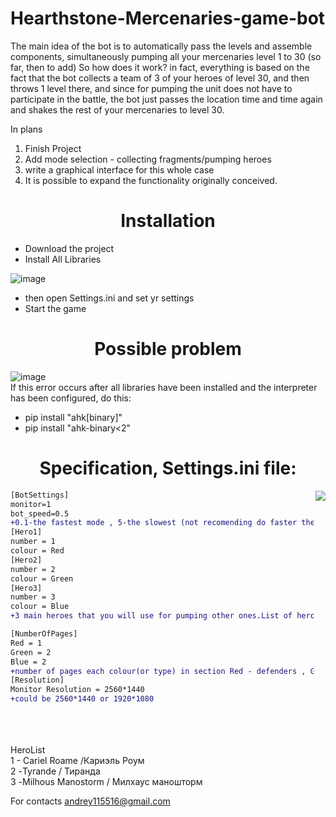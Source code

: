 # Hearthstone-Mercenaries-game-bot
The main idea of  the bot is to automatically pass the levels and assemble components, 
simultaneously pumping all your mercenaries level 1 to 30 (so far, then to add)
So how does it work?
in fact, everything is based on the fact that the bot collects a team of 3 of your heroes of level 30, 
and then throws 1 level there, and since for pumping the unit does not have to participate in the battle, 
the bot just passes the location time and time again and shakes the rest of your mercenaries to level 30.

In plans
1. Finish Project
2. Add mode selection - collecting fragments/pumping heroes
3. write a graphical interface for this whole case
4. It is possible to expand the functionality originally conceived.

<h1 align="center">Installation</h1>

<ul>
  <li>Download the project</li>
  <li>Install All Libraries</li>
</ul>

![image](https://user-images.githubusercontent.com/68296704/137736402-fb0e7fae-5f3d-4c8d-b56e-b50ff08db56f.png)

<ul>
  <li>then open Settings.ini and set yr settings</li>
  <li>Start the game</li>
</ul>
<h1 align="center">Possible problem</h1>

![image](https://user-images.githubusercontent.com/68296704/137735448-22d49878-07b5-4bf1-b48e-0baa995f17ac.png)
<br>If this error occurs after all libraries have been installed and the interpreter has been configured, do this:
<ul>
  <li>pip install "ahk[binary]"</li>
  <li>pip install "ahk-binary<2"</li>
</ul>





<h1 align="center">Specification, Settings.ini file:</h1>
<img align="right" src="https://user-images.githubusercontent.com/68296704/137707877-189b3ca6-9981-4db8-b60d-42168c4cea7d.png"></img>


```diff
[BotSettings]
monitor=1 
bot_speed=0.5 
+0.1-the fastest mode , 5-the slowest (not recomending do faster then 0.5) 
[Hero1]
number = 1
colour = Red
[Hero2]
number = 2
colour = Green
[Hero3]
number = 3
colour = Blue
+3 main heroes that you will use for pumping other ones.List of heroes by numbers you can see in in HeroesList.txt

[NumberOfPages]
Red = 1
Green = 2
Blue = 2
+number of pages each colour(or type) in section Red - defenders , Green - warriors ,Blue - Wizards
[Resolution]
Monitor Resolution = 2560*1440
+could be 2560*1440 or 1920*1080

```

<br>
<br>
<br>
<div align="left">
HeroList<br>
1 - Cariel Roame /Кариэль Роум<br>
2 -Tyrande / Тиранда<br>
3 -Milhous Manostorm / Милхаус маношторм<br>
</div>

For contacts andrey115516@gmail.com

